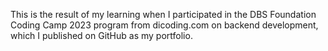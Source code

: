 This is the result of my learning when I participated in the DBS Foundation Coding Camp 2023 program from dicoding.com on backend development, which I published on GitHub as my portfolio.
